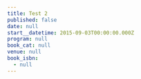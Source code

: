 ```yaml
---
title: Test 2
published: false
date: null
start__datetime: 2015-09-03T00:00:00.000Z
program: null
book_cat: null
venue: null
book_isbn:
  - null
---
```

